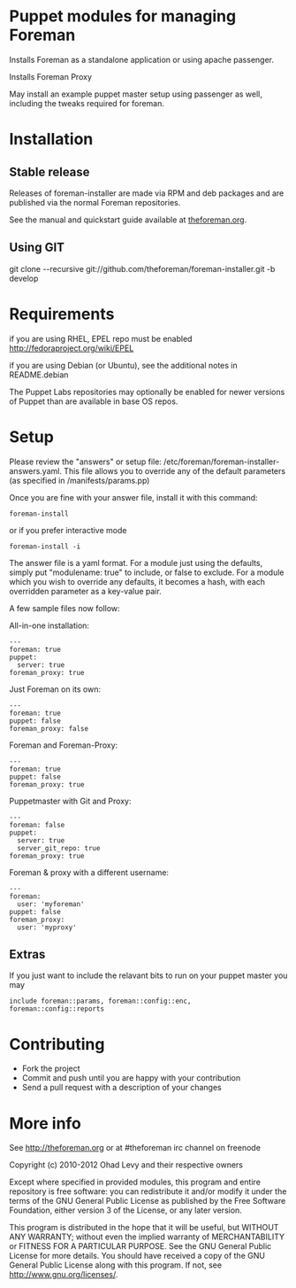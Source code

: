 # Puppet modules for managing Foreman

Installs Foreman as a standalone application or using apache passenger.

Installs Foreman Proxy

May install an example puppet master setup using passenger as well, including the tweaks required for foreman.


# Installation

## Stable release

Releases of foreman-installer are made via RPM and deb packages and are
published via the normal Foreman repositories.

See the manual and quickstart guide available at [theforeman.org](http://theforeman.org/).

## Using GIT

git clone --recursive git://github.com/theforeman/foreman-installer.git -b develop

# Requirements

if you are using RHEL, EPEL repo must be enabled <http://fedoraproject.org/wiki/EPEL>

if you are using Debian (or Ubuntu), see the additional notes in README.debian

The Puppet Labs repositories may optionally be enabled for newer versions of Puppet
than are available in base OS repos.

# Setup

Please review the "answers" or setup file: /etc/foreman/foreman-installer-answers.yaml. This file allows
you to override any of the default parameters (as specified in <module>/manifests/params.pp)

Once you are fine with your answer file, install it with this command:

    foreman-install

or if you prefer interactive mode

    foreman-install -i


The answer file is a yaml format. For a module just using the defaults, simply put
"modulename: true" to include, or false to exclude. For a module which you wish to
override any defaults, it becomes a hash, with each overridden parameter as a key-value
pair.

A few sample files now follow:

All-in-one installation:

    ---
    foreman: true
    puppet:
      server: true
    foreman_proxy: true

Just Foreman on its own:

    ---
    foreman: true
    puppet: false
    foreman_proxy: false

Foreman and Foreman-Proxy:

    ---
    foreman: true
    puppet: false
    foreman_proxy: true

Puppetmaster with Git and Proxy:

    ---
    foreman: false
    puppet:
      server: true
      server_git_repo: true
    foreman_proxy: true

Foreman & proxy with a different username:

    ---
    foreman:
      user: 'myforeman'
    puppet: false
    foreman_proxy:
      user: 'myproxy'

Extras
------

If you just want to include the relavant bits to run on your puppet master you may

    include foreman::params, foreman::config::enc, foreman::config::reports

# Contributing

* Fork the project
* Commit and push until you are happy with your contribution
* Send a pull request with a description of your changes

# More info

See http://theforeman.org or at #theforeman irc channel on freenode

Copyright (c) 2010-2012 Ohad Levy and their respective owners

Except where specified in provided modules, this program and entire
repository is free software: you can redistribute it and/or modify
it under the terms of the GNU General Public License as published by
the Free Software Foundation, either version 3 of the License, or
any later version.

This program is distributed in the hope that it will be useful,
but WITHOUT ANY WARRANTY; without even the implied warranty of
MERCHANTABILITY or FITNESS FOR A PARTICULAR PURPOSE.  See the
GNU General Public License for more details.
You should have received a copy of the GNU General Public License
along with this program.  If not, see <http://www.gnu.org/licenses/>.
